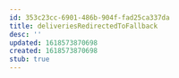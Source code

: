 ```yaml
---
id: 353c23cc-6901-486b-904f-fad25ca337da
title: deliveriesRedirectedToFallback
desc: ''
updated: 1618573870698
created: 1618573870698
stub: true
---
```


